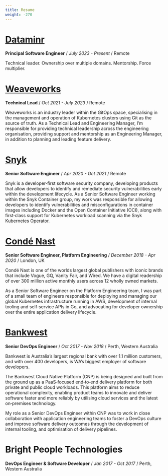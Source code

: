 ```yaml
---
title: Resume
weight: -270
---
```


# [Dataminr](https://dataminr.com)

**Principal Software Engineer** / _July 2023 - Present_ / Remote

Technical leader. Ownership over multiple domains. Mentorship. Force multiplier.

# [Weaveworks](https://weave.works)

**Technical Lead** / _Oct 2021 - July 2023_ / Remote

Weaveworks is an industry leader within the GitOps space, specialising in the management and operation of Kubernetes clusters using Git as the source of truth. As a Technical Lead and Engineering Manager, I’m responsible for providing technical leadership across the engineering organisation, providing support and mentorship as an Engineering Manager, in addition to planning and leading feature delivery.

# [Snyk](https://snyk.io)

**Senior Software Engineer** / _Apr 2020 - Oct 2021_ / Remote

Snyk is a developer‐first software security company, developing products that allow developers to identify and remediate security vulnerabilities early within the development lifecycle. As a Senior Software Engineer working within the Snyk Container group, my work was responsible for allowing developers to identify vulnerabilities and misconfigurations in container images including Docker and the Open Container Initiative (OCI), along with first‐class support for Kubernetes workload scanning via the Snyk Kubernetes Operator.

# [Condé Nast](https://condenast.com)

**Senior Software Engineer, Platform Engineering** / _December 2018 - Apr 2020_ / London, UK  

Condé Nast is one of the worlds largest global publishers with iconic brands that include Vogue, GQ, Vanity Fair, and Wired. We have a digital readership of over 300 million active monthly users across 12 wholly owned markets.

As a Senior Software Engineer on the Platform Engineering team, I was part of a small team of engineers responsible for deploying and managing our global Kubernetes infrastructure running in AWS, development of internal tooling and self‐service APIs in Go, and advocating for developer ownership over the entire application delivery lifecycle.

# [Bankwest](https://bankwest.com.au)

**Senior DevOps Engineer** / _Oct 2017 - Nov 2018_ / Perth, Western Australia

Bankwest is Australia’s largest regional bank with over 1.1 million customers, and with over 400 developers, is WA’s biggest employer of software developers.

The Bankwest Cloud Native Platform (CNP) is being designed and built from the ground up as a PaaS‐focused end‐to‐end delivery platform for both private and public cloud workloads. This platform aims to reduce operational complexity, enabling product teams to innovate and deliver software faster and more reliably by utilising cloud services and the latest on‐premises technology.

My role as a Senior DevOps Engineer within CNP was to work in close collaboration with application engineering teams to foster a DevOps culture and improve software delivery outcomes through the development of internal tooling, and optimisation of delivery pipelines.

# Bright People Technologies

**DevOps Engineer & Software Developer** / _Jan 2017 - Oct 2017_ / Perth, Western Australia